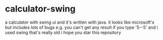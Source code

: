 # calculator-swing
 a calculator with swing ui and it's written with java. 
it looks like microsoft's but includes lots of bugs e.g. you can't get any result if you type '5--5'
and i used swing that's really old
i hope you star this repository
